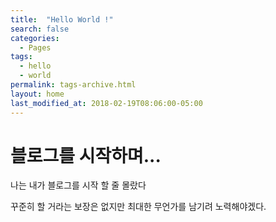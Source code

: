 ```yaml
---
title:  "Hello World !"
search: false
categories: 
  - Pages
tags:
  - hello
  - world
permalink: tags-archive.html
layout: home
last_modified_at: 2018-02-19T08:06:00-05:00
---
```




# 블로그를 시작하며...



나는 내가 블로그를 시작 할 줄 몰랐다



꾸준히 할 거라는 보장은 없지만 최대한 무언가를 남기려 노력해야겠다.

